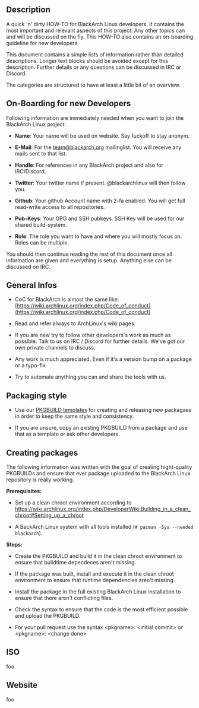 ## Description

A quick 'n' dirty HOW-TO for BlackArch Linux developers. It contains the most
important and relevant aspects of this project. Any other topics can and will be
discussed on the fly. This HOW-TO also contains an on-boarding guideline for
new developers.

This document contains a simple lists of information rather than detailed
descriptions. Longer text blocks should be avoided except for this description.
Further details or any questions can be discussed in IRC or Discord.

The categories are structured to have at least a little bit of an overview.


## On-Boarding for new Developers

Following information are immediately needed when you want to join the BlackArch
Linux project:

- **Name**: Your name will be used on website. Say fuckoff to stay anonym.

- **E-Mail**: For the team@blackarch.org mailinglist. You will receive any mails
sent to that list.

- **Handle**: For references in any BlackArch project and also for IRC/Discord.

- **Twitter**: Your twitter name if present. @blackarchlinux will then follow
you.

- **Github**: Your github Account name with 2-fa enabled. You will get full
read-write access to all repositories.

- **Pub-Keys**: Your GPG and SSH pubkeys. SSH Key will be used for our shared
build-system.

- **Role**: The role you want to have and where you will mostly focus on. Roles
can be multiple.

You should then continue reading the rest of this document once all information
are given and everything is setup. Anything else can be discussed on IRC.


## General Infos

- CoC for BlackArch is almost the same like:
[https://wiki.archlinux.org/index.php/Code_of_conduct](https://wiki.archlinux.org/index.php/Code_of_conduct)

- Read and refer always to ArchLinux's wiki pages.

- If you are new try to follow other developers's work as much as possible. Talk
  to us on IRC / Discord for further details. We've got our own private channels
  to discuss.

- Any work is much appreciated. Even if it's a version bump on a package or a
  typo-fix.

- Try to automate anything you can and share the tools with us.


## Packaging style

- Use our [PKGBUILD templates](https://github.com/BlackArch/blackarch-pkgbuilds)
  for creating and releasing new packagaes in order to keep the same style and
  consistency.

- If you are unsure, copy an existing PKGBUILD from a package and use that as a
  template or ask other developers.


## Creating packages

The following information was written with the goal of creating hight-quality PKGBUILDs and ensure that ever package uploaded to the BlackArch Linux repository is really working.

**Prerequisites:**

- Set up a clean chroot environment according to https://wiki.archlinux.org/index.php/DeveloperWiki:Building_in_a_clean_chroot#Setting_up_a_chroot

- A BackArch Linux system with all tools installed (`# pacman -Syu --needed blackarch`).

**Steps:**

- Create the PKGBUILD and build it in the clean chroot environment to ensure that buildtime dependeces aren't missing.

- If the package was built, install and execute it in the clean chroot environment to ensure that runtime dependencies aren't missing.

- Install the package in the full existing BlackArch Linux installation to ensure that there aren't conflicting files.

- Check the syntax to ensure that the code is the most efficient possible and upload the PKGBUILD.

- For your pull request use the syntax \<pkgname\>: \<initial commit\> or \<pkgname\>: \<change done\>

## ISO

foo


## Website

foo
